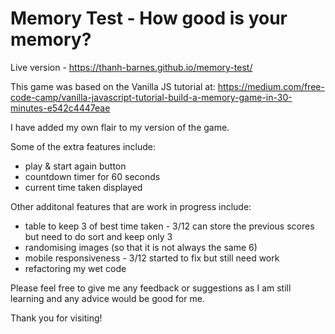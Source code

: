 # Memory Test - How good is your memory?
Live version - https://thanh-barnes.github.io/memory-test/

This game was based on the Vanilla JS tutorial at:
https://medium.com/free-code-camp/vanilla-javascript-tutorial-build-a-memory-game-in-30-minutes-e542c4447eae

I have added my own flair to my version of the game. 

Some of the extra features include:

- play & start again button
- countdown timer for 60 seconds
- current time taken displayed

Other additonal features that are work in progress include:
- table to keep 3 of best time taken - 3/12 can store the previous scores but need to do sort and keep only 3
- randomising images (so that it is not always the same 6)
- mobile responsiveness - 3/12 started to fix but still need work
- refactoring my wet code 

Please feel free to give me any feedback or suggestions as I am still learning and any advice would be good for me.

Thank you for visiting!
